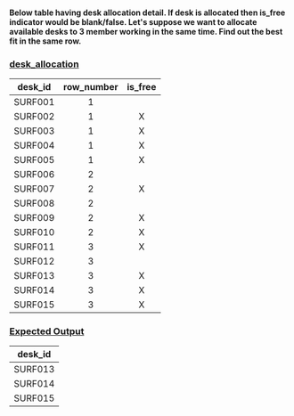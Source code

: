 #### Below table having desk allocation detail. If desk is allocated then is_free indicator would be blank/false. Let's suppose we want to allocate available desks to 3 member working in the same time. Find out the best fit in the same row.

### <u>desk_allocation</u>

| desk_id | row_number | is_free      |
|:-------:|:----------:|:------------:|
| SURF001 | 1          |              |
| SURF002 | 1          | X            |
| SURF003 | 1          | X            |
| SURF004 | 1          | X            |
| SURF005 | 1          | X            |
| SURF006 | 2          |              |
| SURF007 | 2          | X            |
| SURF008 | 2          |              |
| SURF009 | 2          | X            |
| SURF010 | 2          | X            |
| SURF011 | 3          | X            |
| SURF012 | 3          |              |
| SURF013 | 3          | X            |
| SURF014 | 3          | X            |
| SURF015 | 3          | X            |


### <u>Expected Output</u>
| desk_id |
|:-------:|
| SURF013 |
| SURF014 |
| SURF015 |
